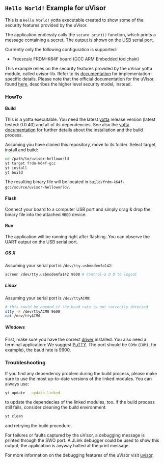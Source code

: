 ## `Hello World!` Example for uVisor

This is a `Hello World!` yotta executable created to show some of the security
features provided by the uVisor.

The application endlessly calls the `secure_print()` function, which prints a
message containing a secret. The output is shown on the USB serial port.

Currently only the following configuration is supported:
- Freescale FRDM-K64F board (GCC ARM Embedded toolchain)

This example relies on the security features provided by the uVisor yotta
module, called uvisor-lib. Refer to its
[documentation](https://github.com/ARMmbed/uvisor-lib) for
implementation-specific details. Please note that the official documentation
for the uVisor, found [here](https://github.com/ARMmbed/uvisor), describes the
higher level security model, instead.

### HowTo

#### Build

This is a yotta executable. You need the latest
[yotta](https://github.com/ARMmbed/yotta) release version (latest tested:
0.0.40) and all of its dependencies. See also the [yotta
documentation](http://armmbed.github.io/yotta/) for further details about the
installation and the build process.

Assuming you have cloned this repository, move to its folder. Select target,
install and build:
```bash
cd /path/to/uvisor-helloworld
yt target frdm-k64f-gcc
yt install
yt build
```

The resulting binary file will be located in
`build/frdm-k64f-gcc/source/uvisor-helloworld/`. 

#### Flash

Connect your board to a computer USB port and simply drag & drop the binary
file into the attached `MBED` device.

#### Run

The application will be running right after flashing. You can observe the UART
output on the USB serial port.

##### **OS X**
Assuming your serial port is `/dev/tty.usbmodemfa142`:
```bash
screen /dev/tty.usbmodemfa142 9600 # Control-a D D to logout
```

##### **Linux**
Assuming your serial port is `/dev/ttyACM0`:
```bash
# this could be needed if the baud rate is not correctly detected
stty -F /dev/ttyACM0 9600
cat /dev/ttyACM0
```
##### **Windows**
First, make sure you have the correct
[driver](http://developer.mbed.org/handbook/Windows-serial-configuration)
installed. You also need a terminal application: We suggest
[PuTTY](http://www.chiark.greenend.org.uk/~sgtatham/putty/download.html). The
port should be `COMx` (`COM1`, for example), the baud rate is 9600.

### Troubleshooting
If you find any dependency problem during the build process, please make sure
to use the most up-to-date versions of the linked modules. You can always use:
```bash
yt update --update-linked
```
to update the dependecies of the linked modules, too. If the build process
still fails, consider cleaning the build environment:
```bash
yt clean
```
and retrying the build procedure.

For failures or faults captured by the uVisor, a debugging message is printed
through the SWO port. A JLink debugger could be used to show this output; the
application is anyway halted at the print message.

For more information on the debugging features of the uVisor visit
[uvisor](https://github.com/ARMmbed/uvisor).
